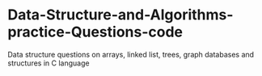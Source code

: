 # Data-Structure-and-Algorithms-practice-Questions-code
Data structure questions on arrays, linked list, trees, graph databases and structures in C language
